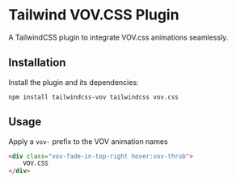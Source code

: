 # Tailwind VOV.CSS Plugin

A TailwindCSS plugin to integrate VOV.css animations seamlessly.

## Installation

Install the plugin and its dependencies:

```
npm install tailwindcss-vov tailwindcss vov.css
```

## Usage

Apply a `vov-` prefix to the VOV animation names

```html
<div class="vov-fade-in-top-right hover:vov-throb">
    VOV.CSS
</div>
```